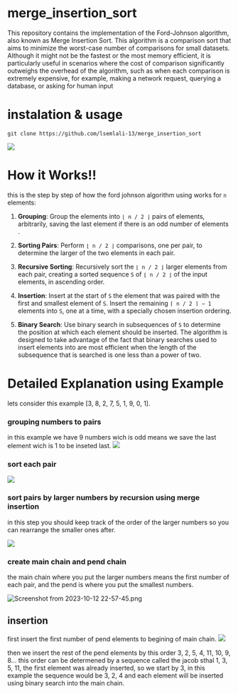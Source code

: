 # merge_insertion_sort

This repository contains the implementation of the Ford-Johnson algorithm, also known as Merge Insertion Sort. This algorithm is a comparison sort that aims to minimize the worst-case number of comparisons for small datasets. Although it might not be the fastest or the most memory efficient, it is particularly useful in scenarios where the cost of comparison significantly outweighs the overhead of the algorithm, such as when each comparison is extremely expensive, for example, making a network request, querying a database, or asking for human input

# instalation & usage

`git clone https://github.com/lsemlali-13/merge_insertion_sort`

<img src="https://github.com/lsemlali-13/merge_insertion_sort/assets/74025428/883e3f20-bc5c-4e2d-a684-613bc06b56e0">

# How it Works!!

this is the step by step of how the ford johnson algorithm using works for `n` elements:

1. **Grouping**: Group the elements into `⌊ n / 2 ⌋` pairs of elements, arbitrarily, saving the last element if there is an odd number of elements .

2. **Sorting Pairs**: Perform `⌊ n / 2 ⌋` comparisons, one per pair, to determine the larger of the two elements in each pair.

3. **Recursive Sorting**: Recursively sort the `⌊ n / 2 ⌋` larger elements from each pair, creating a sorted sequence `S` of `⌊ n / 2 ⌋` of the input elements, in ascending order.

4. **Insertion**: Insert at the start of `S` the element that was paired with the first and smallest element of `S`. Insert the remaining `⌈ n / 2 ⌉ − 1` elements into `S`, one at a time, with a specially chosen insertion ordering.

5. **Binary Search**: Use binary search in subsequences of `S` to determine the position at which each element should be inserted. The algorithm is designed to take advantage of the fact that binary searches used to insert elements into are most efficient when the length of the subsequence that is searched is one less than a power of two.

# Detailed Explanation using Example

lets consider this example [3, 8, 2, 7, 5, 1, 9, 0, 1].

### grouping numbers to pairs

in this example we have 9 numbers wich is odd means we save the last element wich is 1 to be inseted last.
<img src="https://www.imghost.net/ib/K5oLAA9vpZx3jBQ_1697146708.png">

### sort each pair

<img src="https://i.postimg.cc/FR139TTf/Screenshot-from-2023-10-12-22-39-51.png">

### sort pairs by larger numbers by recursion using merge insertion

in this step you should keep track of the order of the larger numbers so you can rearrange the smaller ones after.

<img src="https://www.imghost.net/ib/mcXO2Hxy61qgpUK_1697148106.png">

### create main chain and pend chain

the main chain where you put the larger numbers means the first number of each pair, and the pend is where you put the smallest numbers.

<img src="https://www.imghost.net/ib/5yfH5Zoh3FXO57z_1697147875.png" alt="Screenshot from 2023-10-12 22-57-45.png">

## insertion

first insert the first number of pend elements to begining of main chain.
<img src="https://www.imghost.net/ib/TeGHq42rOq1LNHz_1697148212.png">

then we insert the rest of the pend elements by this order 3, 2, 5, 4, 11, 10, 9, 8... this order can be determened by a sequence called the jacob sthal 1, 3, 5, 11, the first element was already inserted, so we start by 3, in this example the sequence would be 3, 2, 4 and each element will be inserted using binary search into the main chain.


